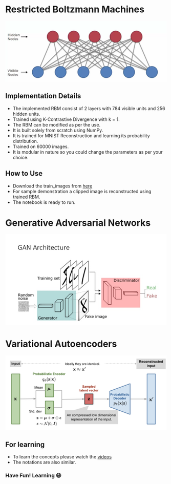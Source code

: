 # Restricted Boltzmann Machines
![RBM Image](rbm.png)
## Implementation Details
* The implemented RBM consist of 2 layers with 784 visible units and 256 hidden units.
* Trained using K-Contrastive Divergence with k = 1.
* The RBM can be modified as per the use.
* It is built solely from scratch using NumPy.
* It is trained for MNIST Reconstruction and learning its probability distribution.
* Trained on 60000 images.
* It is modular in nature so you could change the parameters as per your choice.

## How to Use
* Download the train_images from [here](https://raw.githubusercontent.com/sebastianlapuschkin/lrp_toolbox/master/data/MNIST/train_images.npy)
* For sample demonstration a clipped image is reconstructed using trained RBM.
* The notebook is ready to run.

# Generative Adversarial Networks
![GAN Image](gan.jpg)
# Variational Autoencoders
![VAE Image](vae.png)
## For learning
* To learn the concepts please watch the [videos](https://www.youtube.com/watch?v=lXrFX3vjtjQ&list=PL3pGy4HtqwD2kwldm81pszxZDJANK3uGV&index=135)
* The notations are also similar.



### Have Fun! Learning :smiley:
